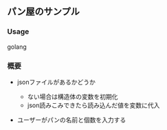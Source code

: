 ## パン屋のサンプル

### Usage
golang

### 概要
- jsonファイルがあるかどうか
    - ない場合は構造体の変数を初期化
    - json読みこみできたら読み込んだ値を変数に代入

- ユーザーがパンの名前と個数を入力する
